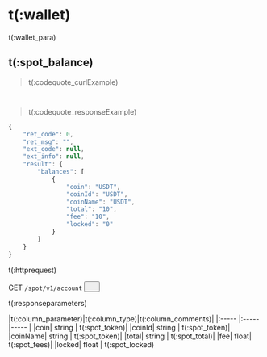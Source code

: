 # t(:wallet)
t(:wallet_para)

## t(:spot_balance)
> t(:codequote_curlExample)

```console
```

```python
```

> t(:codequote_responseExample)

```javascript
{
    "ret_code": 0,
    "ret_msg": "",
    "ext_code": null,
    "ext_info": null,
    "result": {
        "balances": [
            {
                "coin": "USDT",
                "coinId": "USDT",
                "coinName": "USDT",
                "total": "10",
                "fee": "10",
                "locked": "0"
            }
        ]
    }
}
```


<p class="fake_header">t(:httprequest)</p>
GET
<code><span id=vpOrder>/spot/v1/account</span></code>
<button class="clipboard_button" data-clipboard-action="copy" data-clipboard-target="#vpOrder"><img src="/images/copy_to_clipboard.png" height=15 width=15></img></button>



<p class="fake_header">t(:responseparameters)</p>
|t(:column_parameter)|t(:column_type)|t(:column_comments)|
|:----- |:-----|----- |
|coin| string | t(:spot_token)|
|coinId| string | t(:spot_token)|
|coinName| string | t(:spot_token)|
|total| string | t(:spot_total)|
|fee| float| t(:spot_fees)|
|locked| float | t(:spot_locked)
